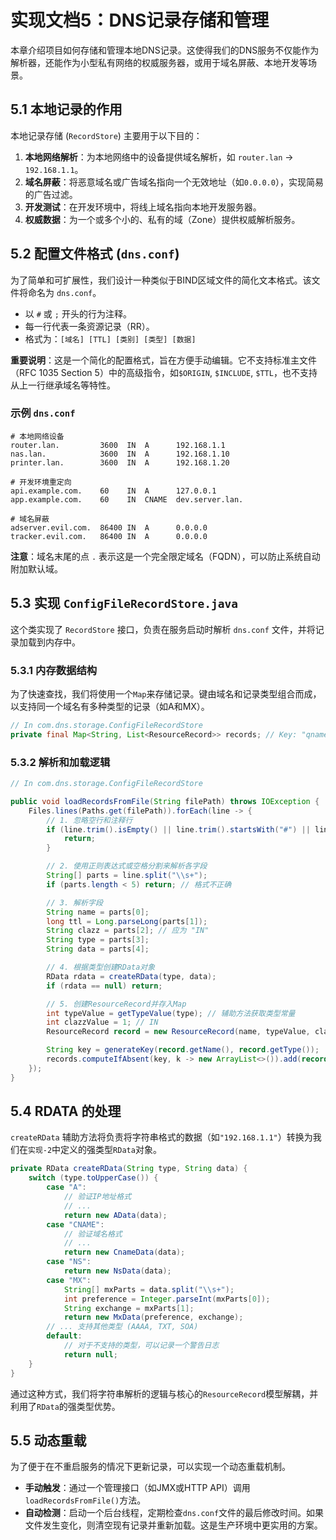# 实现文档5：DNS记录存储和管理

本章介绍项目如何存储和管理本地DNS记录。这使得我们的DNS服务不仅能作为解析器，还能作为小型私有网络的权威服务器，或用于域名屏蔽、本地开发等场景。

## 5.1 本地记录的作用

本地记录存储 (`RecordStore`) 主要用于以下目的：
1.  **本地网络解析**：为本地网络中的设备提供域名解析，如 `router.lan` -> `192.168.1.1`。
2.  **域名屏蔽**：将恶意域名或广告域名指向一个无效地址（如`0.0.0.0`），实现简易的广告过滤。
3.  **开发测试**：在开发环境中，将线上域名指向本地开发服务器。
4.  **权威数据**：为一个或多个小的、私有的域（Zone）提供权威解析服务。

## 5.2 配置文件格式 (`dns.conf`)

为了简单和可扩展性，我们设计一种类似于BIND区域文件的简化文本格式。该文件将命名为 `dns.conf`。

-   以 `#` 或 `;` 开头的行为注释。
-   每一行代表一条资源记录（RR）。
-   格式为：`[域名] [TTL] [类别] [类型] [数据]`

**重要说明**：这是一个简化的配置格式，旨在方便手动编辑。它不支持标准主文件（RFC 1035 Section 5）中的高级指令，如`$ORIGIN`, `$INCLUDE`, `$TTL`，也不支持从上一行继承域名等特性。

### 示例 `dns.conf`

```
# 本地网络设备
router.lan.         3600  IN  A      192.168.1.1
nas.lan.            3600  IN  A      192.168.1.10
printer.lan.        3600  IN  A      192.168.1.20

# 开发环境重定向
api.example.com.    60    IN  A      127.0.0.1
app.example.com.    60    IN  CNAME  dev.server.lan.

# 域名屏蔽
adserver.evil.com.  86400 IN  A      0.0.0.0
tracker.evil.com.   86400 IN  A      0.0.0.0
```
**注意**：域名末尾的点 `.` 表示这是一个完全限定域名（FQDN），可以防止系统自动附加默认域。

## 5.3 实现 `ConfigFileRecordStore.java`

这个类实现了 `RecordStore` 接口，负责在服务启动时解析 `dns.conf` 文件，并将记录加载到内存中。

### 5.3.1 内存数据结构
为了快速查找，我们将使用一个`Map`来存储记录。键由域名和记录类型组合而成，以支持同一个域名有多种类型的记录（如A和MX）。

```java
// In com.dns.storage.ConfigFileRecordStore
private final Map<String, List<ResourceRecord>> records; // Key: "qname:qtype"
```

### 5.3.2 解析和加载逻辑

```java
// In com.dns.storage.ConfigFileRecordStore

public void loadRecordsFromFile(String filePath) throws IOException {
    Files.lines(Paths.get(filePath)).forEach(line -> {
        // 1. 忽略空行和注释行
        if (line.trim().isEmpty() || line.trim().startsWith("#") || line.trim().startsWith(";")) {
            return;
        }

        // 2. 使用正则表达式或空格分割来解析各字段
        String[] parts = line.split("\\s+");
        if (parts.length < 5) return; // 格式不正确

        // 3. 解析字段
        String name = parts[0];
        long ttl = Long.parseLong(parts[1]);
        String clazz = parts[2]; // 应为 "IN"
        String type = parts[3];
        String data = parts[4];

        // 4. 根据类型创建RData对象
        RData rdata = createRData(type, data);
        if (rdata == null) return;

        // 5. 创建ResourceRecord并存入Map
        int typeValue = getTypeValue(type); // 辅助方法获取类型常量
        int clazzValue = 1; // IN
        ResourceRecord record = new ResourceRecord(name, typeValue, clazzValue, ttl, rdata);

        String key = generateKey(record.getName(), record.getType());
        records.computeIfAbsent(key, k -> new ArrayList<>()).add(record);
    });
}
```

## 5.4 RDATA 的处理

`createRData` 辅助方法将负责将字符串格式的数据（如`"192.168.1.1"`）转换为我们在`实现-2`中定义的强类型`RData`对象。

```java
private RData createRData(String type, String data) {
    switch (type.toUpperCase()) {
        case "A":
            // 验证IP地址格式
            // ...
            return new AData(data);
        case "CNAME":
            // 验证域名格式
            // ...
            return new CnameData(data);
        case "NS":
            return new NsData(data);
        case "MX":
            String[] mxParts = data.split("\\s+");
            int preference = Integer.parseInt(mxParts[0]);
            String exchange = mxParts[1];
            return new MxData(preference, exchange);
        // ... 支持其他类型 (AAAA, TXT, SOA)
        default:
            // 对于不支持的类型，可以记录一个警告日志
            return null;
    }
}
```
通过这种方式，我们将字符串解析的逻辑与核心的`ResourceRecord`模型解耦，并利用了`RData`的强类型优势。

## 5.5 动态重载
为了便于在不重启服务的情况下更新记录，可以实现一个动态重载机制。
- **手动触发**：通过一个管理接口（如JMX或HTTP API）调用`loadRecordsFromFile()`方法。
- **自动检测**：启动一个后台线程，定期检查`dns.conf`文件的最后修改时间。如果文件发生变化，则清空现有记录并重新加载。这是生产环境中更实用的方案。 